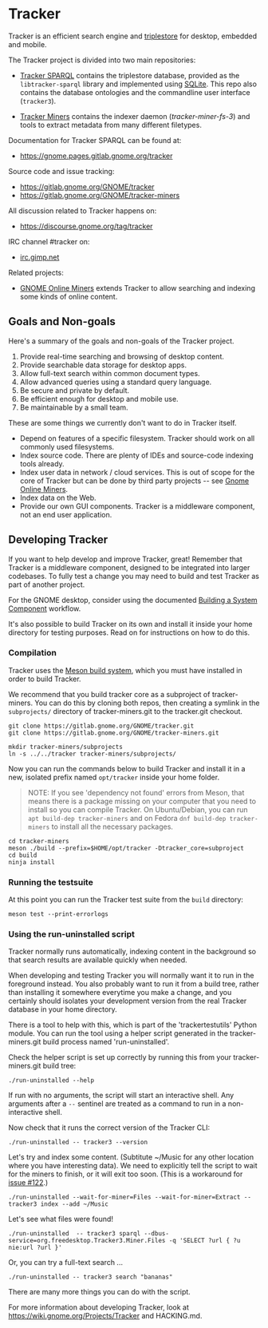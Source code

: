 # Tracker

Tracker is an efficient search engine and
[triplestore](https://en.wikipedia.org/wiki/Triplestore) for desktop, embedded
and mobile.

The Tracker project is divided into two main repositories:

  * [Tracker SPARQL](https://gitlab.gnome.org/GNOME/tracker) contains the
    triplestore database, provided as the `libtracker-sparql` library
    and implemented using [SQLite](http://sqlite.org/). This repo also contains
    the database ontologies and the commandline user interface (`tracker3`).

  * [Tracker Miners](https://gitlab.gnome.org/GNOME/tracker-miners) contains
    the indexer daemon (*tracker-miner-fs-3*) and tools to extract metadata
    from many different filetypes.

Documentation for Tracker SPARQL can be found at:

  * <https://gnome.pages.gitlab.gnome.org/tracker>

Source code and issue tracking:

  * <https://gitlab.gnome.org/GNOME/tracker>
  * <https://gitlab.gnome.org/GNOME/tracker-miners>

All discussion related to Tracker happens on:

  * <https://discourse.gnome.org/tag/tracker>

IRC channel #tracker on:

  * [irc.gimp.net](irc://irc.gimp.net)

Related projects:

  * [GNOME Online Miners](https://gitlab.gnome.org/GNOME/gnome-online-miners/)
    extends Tracker to allow searching and indexing some kinds of online
    content.

## Goals and Non-goals

Here's a summary of the goals and non-goals of the Tracker project.

 1. Provide real-time searching and browsing of desktop content.
 2. Provide searchable data storage for desktop apps.
 3. Allow full-text search within common document types.
 4. Allow advanced queries using a standard query language.
 5. Be secure and private by default.
 6. Be efficient enough for desktop and mobile use.
 7. Be maintainable by a small team.

These are some things we currently don't want to do in Tracker itself.

 * Depend on features of a specific filesystem. Tracker should work on
   all commonly used filesystems.
 * Index source code. There are plenty of IDEs and source-code indexing tools already.
 * Index user data in network / cloud services. This is out of scope for the core of
   Tracker but can be done by third party projects -- see
   [Gnome Online Miners](https://wiki.gnome.org/Projects/GnomeOnlineMiners).
 * Index data on the Web.
 * Provide our own GUI components. Tracker is a middleware component, not an end user
   application.

## Developing Tracker

If you want to help develop and improve Tracker, great! Remember that Tracker
is a middleware component, designed to be integrated into larger codebases. To
fully test a change you may need to build and test Tracker as part of another
project.

For the GNOME desktop, consider using the documented [Building a System
Component](https://wiki.gnome.org/Newcomers/BuildSystemComponent) workflow.

It's also possible to build Tracker on its own and install it inside your home
directory for testing purposes.  Read on for instructions on how to do this.

### Compilation

Tracker uses the [Meson build system](http://mesonbuild.com), which you must
have installed in order to build Tracker.

We recommend that you build tracker core as a subproject of tracker-miners.
You can do this by cloning both repos, then creating a symlink in the
`subprojects/` directory of tracker-miners.git to the tracker.git checkout.

    git clone https://gitlab.gnome.org/GNOME/tracker.git
    git clone https://gitlab.gnome.org/GNOME/tracker-miners.git

    mkdir tracker-miners/subprojects
    ln -s ../../tracker tracker-miners/subprojects/

Now you can run the commands below to build Tracker and install it in a
new, isolated prefix named `opt/tracker` inside your home folder.

> NOTE: If you see 'dependency not found' errors from Meson, that means there
> is a package missing on your computer that you need to install so you can
> compile Tracker. On Ubuntu/Debian, you can run `apt build-dep tracker-miners`
> and on Fedora `dnf build-dep tracker-miners` to install all the necessary
> packages.

    cd tracker-miners
    meson ./build --prefix=$HOME/opt/tracker -Dtracker_core=subproject
    cd build
    ninja install

### Running the testsuite

At this point you can run the Tracker test suite from the `build` directory:

    meson test --print-errorlogs

### Using the run-uninstalled script

Tracker normally runs automatically, indexing content in the background so that
search results are available quickly when needed.

When developing and testing Tracker you will normally want it to run in the
foreground instead. You also probably want to run it from a build tree, rather
than installing it somewhere everytime you make a change, and you certainly
should isolates your development version from the real Tracker database in your
home directory.

There is a tool to help with this, which is part of the 'trackertestutils'
Python module.  You can run the tool using a helper script generated in the
tracker-miners.git build process named 'run-uninstalled'.

Check the helper script is set up correctly by running this from your
tracker-miners.git build tree:

    ./run-uninstalled --help

If run with no arguments, the script will start an interactive shell. Any
arguments after a `--` sentinel are treated as a command to run in a non-interactive
shell.

Now check that it runs the correct version of the Tracker CLI:

    ./run-uninstalled -- tracker3 --version

Let's try and index some content. (Subtitute ~/Music for any other location
where you have interesting data). We need to explicitly tell the script to wait
for the miners to finish, or it will exit too soon. (This is a workaround for
[issue #122](https://gitlab.gnome.org/GNOME/tracker/issues/122).)

    ./run-uninstalled --wait-for-miner=Files --wait-for-miner=Extract -- tracker3 index --add ~/Music

Let's see what files were found!

    ./run-uninstalled  -- tracker3 sparql --dbus-service=org.freedesktop.Tracker3.Miner.Files -q 'SELECT ?url { ?u nie:url ?url }'

Or, you can try a full-text search ...

    ./run-uninstalled -- tracker3 search "bananas"

There are many more things you can do with the script.

For more information about developing Tracker, look at
https://wiki.gnome.org/Projects/Tracker and HACKING.md.
